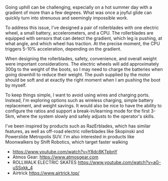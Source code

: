 Going uphill can be challenging, especially on a hot summer day with a gradient of more than a few degrees. What was once a joyful glide can quickly turn into strenuous and seemingly impossible work.

To address this issue, I've designed a pair of rollerblades with one electric wheel, a small battery, accelerometers, and a CPU. The rollerblades are equipped with sensors that can detect the gradient, which leg is pushing, at what angle, and which wheel has traction. At the precise moment, the CPU triggers 5-10% acceleration, depending on the gradient.

When designing the rollerblades, safety, convenience, and overall weight were important considerations. The electric wheels will add approximately 300g to the weight of the boots, so I may need to charge the batteries when going downhill to reduce their weight. The push supplied by the motor should be soft and at exactly the right moment when I am pushing the boot by myself.

To keep things simple, I want to avoid using wires and charging ports. Instead, I'm exploring options such as wireless charging, simple battery replacement, and weight savings. It would also be nice to have the ability to configure the ratios and support a break-in/learning mode for the first 3-5km, where the system slowly and safely adjusts to the operator's skills.

I've been inspired by products such as RazErblades, which has similar features, as well as off-road electric rollerblades like Skopinski and Powerslide Metropolis SUV. I'm also interested in products like Moonwalkers by Shift Robotics, which target faster walking

*  https://www.youtube.com/watch?v=Y8dc8KTpbnY
*  Atmos Gear: https://www.atmosgear.com
*  ROLLWALK ELECTRIC SKATES https://www.youtube.com/watch?v=aG-uSSxkk_4
*  Airtrick https://www.airtrick.top/

